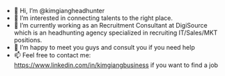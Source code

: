 - 👋 Hi, I’m @kimgiangheadhunter
- 👀 I’m interested in connecting talents to the right place.
- 🌱 I’m currently working as an Recruitment Consultant at DigiSource which is an headhunting agency specialized in recruiting IT/Sales/MKT positions.
- 💞️ I’m happy to meet you guys and consult you if you need help
- 📫 Feel free to contact me: https://www.linkedin.com/in/kimgiangbusiness  if you want to find a job
